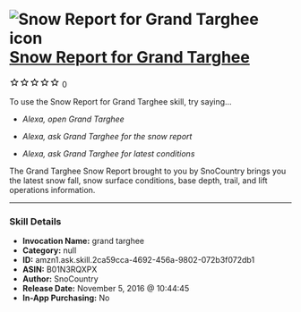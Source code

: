 # &nbsp;<img src="skill_icon" alt="Snow Report for Grand Targhee icon" width="36"> [Snow Report for Grand Targhee](http://alexa.amazon.com/#skills/amzn1.ask.skill.2ca59cca-4692-456a-9802-072b3f072db1)
![0 stars](../../images/ic_star_border_black_18dp_1x.png)![0 stars](../../images/ic_star_border_black_18dp_1x.png)![0 stars](../../images/ic_star_border_black_18dp_1x.png)![0 stars](../../images/ic_star_border_black_18dp_1x.png)![0 stars](../../images/ic_star_border_black_18dp_1x.png) 0

To use the Snow Report for Grand Targhee skill, try saying...

* *Alexa, open Grand Targhee*

* *Alexa, ask Grand Targhee for the snow report*

* *Alexa, ask Grand Targhee for latest conditions*

The Grand Targhee Snow Report brought to you by SnoCountry brings you the latest snow fall, snow surface conditions,  base depth, trail, and lift operations information.

***

### Skill Details

* **Invocation Name:** grand targhee
* **Category:** null
* **ID:** amzn1.ask.skill.2ca59cca-4692-456a-9802-072b3f072db1
* **ASIN:** B01N3RQXPX
* **Author:** SnoCountry
* **Release Date:** November 5, 2016 @ 10:44:45
* **In-App Purchasing:** No
